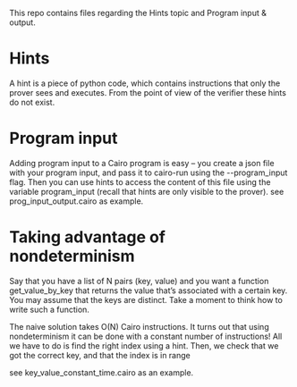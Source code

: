 This repo contains files regarding the Hints topic and Program input & output.

# Hints
A hint is a piece of python code, which contains instructions that only the prover sees and executes. From the point of view of the verifier these hints do not exist.

# Program input
Adding program input to a Cairo program is easy – you create a json file with your program input, and pass it to cairo-run using the --program_input flag. Then you can use hints to access the content of this file using the variable program_input (recall that hints are only visible to the prover).
see prog_input_output.cairo as example.

# Taking advantage of nondeterminism
Say that you have a list of N pairs (key, value) and you want a function get_value_by_key that returns the value that’s associated with a certain key. You may assume that the keys are distinct. Take a moment to think how to write such a function.

The naive solution takes O(N) Cairo instructions. It turns out that using nondeterminism it can be done with a constant number of instructions! All we have to do is find the right index using a hint. Then, we check that we got the correct key, and that the index is in range

see key_value_constant_time.cairo as an example.
